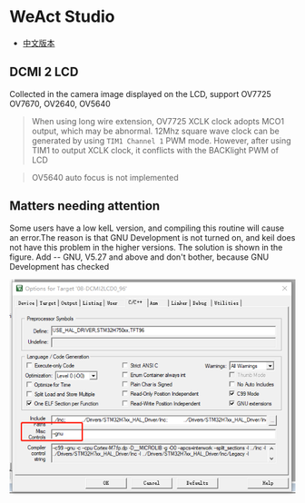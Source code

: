 # WeAct Studio

* [中文版本](./README-zh.md)

## DCMI 2 LCD

Collected in the camera image displayed on the LCD, support OV7725 OV7670, OV2640, OV5640

> When using long wire extension, OV7725 XCLK clock adopts MCO1 output, which may be abnormal. 12Mhz square wave clock can be generated by using `TIM1 Channel 1` PWM mode. However, after using TIM1 to output XCLK clock, it conflicts with the BACKlight PWM of LCD

> OV5640 auto focus is not implemented

## Matters needing attention

Some users have a low keIL version, and compiling this routine will cause an error.The reason is that GNU Development is not turned on, and keil does not have this problem in the higher versions. The solution is shown in the figure. Add -- GNU, V5.27 and above and don't bother, because GNU Development has checked

![lower version](./lowerVersion.png)
